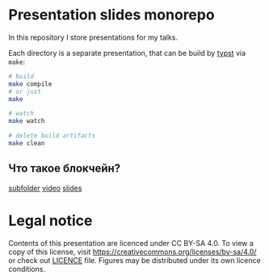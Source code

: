 # Presentation slides monorepo

In this repository I store presentations for my talks.

Each directory is a separate presentation, that can be build by [typst](https://github.com/typst/typst) via `make`:
```bash
# build
make compile
# or just
make

# watch
make watch

# delete build artifacts
make clean
```

## Что такое блокчейн?
[subfolder](2024-05-01-turing-blockchain) [video](https://youtu.be/8OB97iBm31I?si=Wv_4aLTUeiXQy0v0) [slides](https://totikom.github.io/slides/2024-05-01-turing-blockchain.pdf)

# Legal notice
Contents of this presentation are licenced under CC BY-SA 4.0. To view a copy of this license, visit https://creativecommons.org/licenses/by-sa/4.0/ or check out [LICENCE](LICENCE) file.
Figures may be distributed under its own licence conditions.
